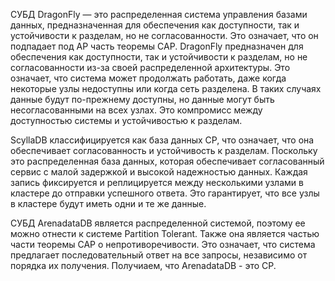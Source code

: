 СУБД DragonFly — это распределенная система управления базами данных, предназначенная для обеспечения как доступности, 
так и устойчивости к разделам, но не согласованности. Это означает, что он подпадает под AP часть теоремы CAP.
DragonFly предназначен для обеспечения как доступности, так и устойчивости к разделам, но не согласованности из-за 
своей распределенной архитектуры. Это означает, что система может продолжать работать, даже когда некоторые узлы 
недоступны или когда сеть разделена. В таких случаях данные будут по-прежнему доступны, но данные могут быть 
несогласованными на всех узлах. Это компромисс между доступностью системы и устойчивостью к разделам.

ScyllaDB классифицируется как база данных CP, что означает, что она обеспечивает согласованность и устойчивость к разделам. 
Поскольку это распределенная база данных, которая обеспечивает согласованный сервис с малой задержкой и высокой надежностью 
данных. Каждая запись фиксируется и реплицируется между несколькими узлами в кластере до отправки успешного ответа. 
Это гарантирует, что все узлы в кластере будут иметь одни и те же данные.

СУБД ArenadataDB является распределенной системой, поэтому ее можно отнести к системе Partition Tolerant. Также она является 
частью части теоремы CAP о непротиворечивости. Это означает, что система предлагает последовательный ответ на все запросы, 
независимо от порядка их получения. Получиаем, что ArenadataDB - это CP.
